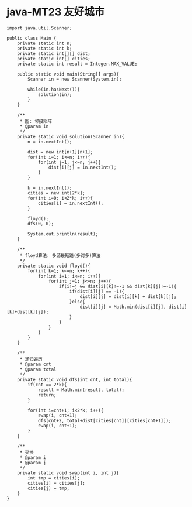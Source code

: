 # java-MT23 友好城市


    import java.util.Scanner;
    
    public class Main {
        private static int n;
        private static int k;
        private static int[][] dist;
        private static int[] cities;
        private static int result = Integer.MAX_VALUE;
    
        public static void main(String[] args){
            Scanner in = new Scanner(System.in);
    
            while(in.hasNext()){
                solution(in);
            }
        }
    
        /**
         * 图: 邻接矩阵
         * @param in
         */
        private static void solution(Scanner in){
            n = in.nextInt();
    
            dist = new int[n+1][n+1];
            for(int i=1; i<=n; i++){
                for(int j=1; j<=n; j++){
                    dist[i][j] = in.nextInt();
                }
            }
    
            k = in.nextInt();
            cities = new int[2*k];
            for(int i=0; i<2*k; i++){
                cities[i] = in.nextInt();
            }
    
            floyd();
            dfs(0, 0);
    
            System.out.println(result);
        }
    
        /**
         * floyd算法: 多源最短路(多对多)算法
         */
        private static void floyd(){
            for(int k=1; k<=n; k++){
                for(int i=1; i<=n; i++){
                    for(int j=1; j<=n; j++){
                        if(i!=j && dist[i][k]!=-1 && dist[k][j]!=-1){
                            if(dist[i][j] == -1){
                                dist[i][j] = dist[i][k] + dist[k][j];
                            }else{
                                dist[i][j] = Math.min(dist[i][j], dist[i][k]+dist[k][j]);
                            }
                        }
                    }
                }
            }
        }
    
        /**
         * 递归遍历
         * @param cnt
         * @param total
         */
        private static void dfs(int cnt, int total){
            if(cnt == 2*k){
                result = Math.min(result, total);
                return;
            }
    
            for(int i=cnt+1; i<2*k; i++){
                swap(i, cnt+1);
                dfs(cnt+2, total+dist[cities[cnt]][cities[cnt+1]]);
                swap(i, cnt+1);
            }
        }
    
        /**
         * 交换
         * @param i
         * @param j
         */
        private static void swap(int i, int j){
            int tmp = cities[i];
            cities[i] = cities[j];
            cities[j] = tmp;
        }
    }

  

